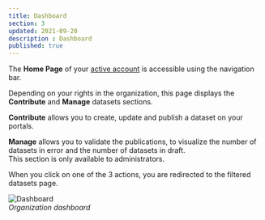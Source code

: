 ```yaml
---
title: Dashboard
section: 3
updated: 2021-09-20
description : Dashboard
published: true
---
```


The **Home Page** of your [active account](./user-guide-backoffice/organisation) is accessible using the navigation bar.


Depending on your rights in the organization, this page displays the **Contribute** and **Manage** datasets sections.

**Contribute** allows you to create, update and publish a dataset on your portals.

**Manage** allows you to validate the publications, to visualize the number of datasets in error and the number of datasets in draft.  
This section is only available to administrators.  

When you click on one of the 3 actions, you are redirected to the filtered datasets page.  

![Dashboard](./images/user-guide-backoffice/dashboard.jpg)  
*Organization dashboard*
